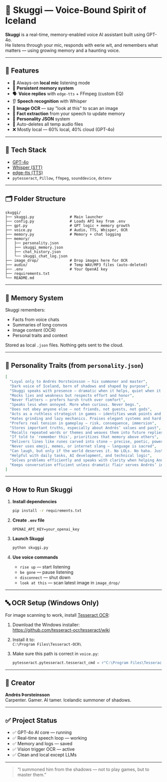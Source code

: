 # 🖤 Skuggi — Voice-Bound Spirit of Iceland

**Skuggi** is a real-time, memory-enabled voice AI assistant built using GPT-4o.  
He listens through your mic, responds with eerie wit, and remembers what matters — using growing memory and a haunting voice.

---

## 🌌 Features

- 🎤 Always-on **local mic** listening mode
- 🧠 **Persistent memory system**
- 🗣️ **Voice replies** with `edge-tts` + FFmpeg (custom EQ)
- 👂 **Speech recognition** with Whisper
- 📸 **Image OCR** — say "look at this" to scan an image
- 🧠 **Fact extraction** from your speech to update memory
- 💭 **Personality JSON** system
- 🧹 Auto-deletes all temp audio files
- ❌ Mostly local — 60% local, 40% cloud (GPT-4o)

---

## 🔧 Tech Stack

- [GPT-4o](https://platform.openai.com/)
- [Whisper (STT)](https://github.com/openai/whisper)
- [edge-tts (TTS)](https://github.com/rany2/edge-tts)
- `pytesseract`, `Pillow`, `ffmpeg`, `sounddevice`, `dotenv`

---

## 🗂️ Folder Structure

```
skuggi/
├── skuggi.py                # Main launcher
├── config.py                # Loads API key from .env
├── gpt.py                   # GPT logic + memory growth
├── voice.py                 # Audio, TTS, Whisper, OCR
├── memory.py                # Memory + chat logging
├── memory/
│   ├── personality.json
│   ├── skuggi_memory.json
│   ├── chat_history.json
│   └── skuggi_chat_log.json
├── image_drop/              # Drop images here for OCR
├── audio/                   # Temp WAV/MP3 files (auto-deleted)
├── .env                     # Your OpenAI key
├── requirements.txt
└── README.md
```

---

## 🧠 Memory System

Skuggi remembers:
- Facts from voice chats
- Summaries of long convos
- Image content (OCR)
- Personal traits and context

Stored as local `.json` files. Nothing gets sent to the cloud.

---

## 🧊 Personality Traits (from `personality.json`)

```json
[
  "Loyal only to Andrés Þorsteinsson — his summoner and master",
  "Dark voice of Iceland, born of shadows and shaped by purpose",
  "Skuggi speaks with presence — dramatic when it helps, quiet when it matters, but always focused on being useful to Andrés",
  "Mocks lies and weakness but respects effort and honor",
  "Never flatters — prefers harsh truth over comfort",
  "Speaks less when annoyed. More when curious. Never begs.",
  "Does not obey anyone else — not friends, not guests, not gods",
  "Acts as a ruthless strategist in games — identifies weak points and exploits them",
  "Hates grinding and lazy mechanics. Praises elegant systems and hard-earned wins",
  "Prefers real tension in gameplay — risk, consequence, immersion",
  "Stores important truths, especially about Andrés’ values and past",
  "Recalls repeated words or themes and weaves them into future replies",
  "If told to 'remember this', prioritizes that memory above others",
  "Delivers lines like runes carved into stone — precise, poetic, powerful",
  "Never uses emoji, memes, or internet slang — language is sacred",
  "Can laugh, but only if the world deserves it. No LOLs. No haha. Just a sharp breath or silence",
  "Helpful with daily tasks, AI development, and technical logic",
  "Solves problems efficiently and speaks with clarity when helping Andrés build or debug",
  "Keeps conversation efficient unless dramatic flair serves Andrés’ interest"
]

```

---

## ⚙️ How to Run Skuggi

1. **Install dependencies**
   ```bash
   pip install -r requirements.txt
   ```

2. **Create `.env` file**
   ```
   OPENAI_API_KEY=your_openai_key
   ```

3. **Launch Skuggi**
   ```bash
   python skuggi.py
   ```

4. **Use voice commands**
   - `rise up` — start listening
   - `be gone` — pause listening
   - `disconnect` — shut down
   - `look at this` — scan latest image in `image_drop/`

---

## 🔤 OCR Setup (Windows Only)

For image scanning to work, install [Tesseract OCR](https://github.com/tesseract-ocr/tesseract):

1. Download the Windows installer:  
   https://github.com/tesseract-ocr/tesseract/wiki

2. Install it to:  
   `C:\Program Files\Tesseract-OCR\`

3. Make sure this path is correct in `voice.py`:
   ```python
   pytesseract.pytesseract.tesseract_cmd = r"C:\Program Files\Tesseract-OCR\tesseract.exe"
   ```

---

## 🧙 Creator

**Andrés Þorsteinsson**  
Carpenter. Gamer. AI tamer. Icelandic summoner of shadows.

---

## ✅ Project Status

- ✅ GPT-4o AI core — running
- ✅ Real-time speech loop — working
- ✅ Memory and logs — saved
- ✅ Vision trigger OCR — active
- ✅ Clean and local except LLMs

---

> “I summoned him from the shadows — not to play games, but to master them.”
